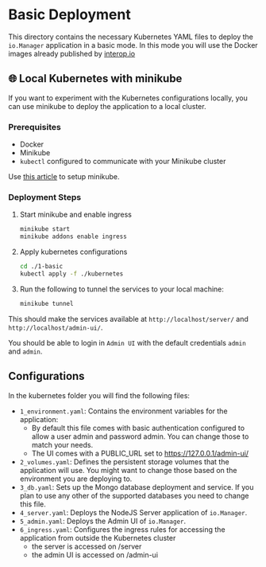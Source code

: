 # Basic Deployment 

This directory contains the necessary Kubernetes YAML files to deploy the `io.Manager` application in a basic mode. In this mode you will use the Docker images already published by [interop.io](http://interop.io)

## 🌐 Local Kubernetes with minikube

If you want to experiment with the Kubernetes configurations locally, you can use minikube to deploy the application to a local cluster.

### Prerequisites

- Docker
- Minikube
- `kubectl` configured to communicate with your Minikube cluster

Use [this article](https://minikube.sigs.k8s.io/docs/start/) to setup minikube.

### Deployment Steps

1. Start minikube and enable ingress
   ```bash
   minikube start
   minikube addons enable ingress
   ```

2. Apply kubernetes configurations
   ```bash
   cd ./1-basic
   kubectl apply -f ./kubernetes
   ```

3. Run the following to tunnel the services to your local machine:
   ```bash
   minikube tunnel
   ```
   
This should make the services available at `http://localhost/server/` and `http://localhost/admin-ui/`.

You should be able to login in `Admin UI` with the default credentials `admin` and `admin`.
## Configurations

In the kubernetes folder you will find the following files:

- `1_environment.yaml`: Contains the environment variables for the application:
  - By default this file comes with basic authentication configured to allow a user admin and password admin. You can change those to match your needs.
  - The UI comes with a PUBLIC_URL set to https://127.0.0.1/admin-ui/
- `2_volumes.yaml`: Defines the persistent storage volumes that the application will use. You might want to change those based on the environment you are deploying to.
- `3_db.yaml`: Sets up the Mongo database deployment and service. If you plan to use any other of the supported databases you need to change this file.
- `4_server.yaml`: Deploys the NodeJS Server application of `io.Manager`.
- `5_admin.yaml`: Deploys the Admin UI of `io.Manager`.
- `6_ingress.yaml`: Configures the ingress rules for accessing the application from outside the Kubernetes cluster
  - the server is accessed on /server
  - the admin UI is accessed on /admin-ui
